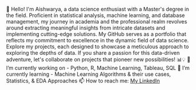 👋 Hello! I'm Aishwarya, a data science enthusiast with a Master's degree in the field. Proficient in statistical analysis, machine learning, and database management, my journey in academia and the professional realm revolves around extracting meaningful insights from intricate datasets and implementing cutting-edge solutions.
My GitHub serves as a portfolio that reflects my commitment to excellence in the dynamic field of data science. Explore my projects, each designed to showcase a meticulous approach to exploring the depths of data. If you share a passion for this data-driven adventure, let's collaborate on projects that pioneer new possibilities! 📊💡
🔭 I’m currently working on - Python, R, Machine Learning, Tableau, SQL
🌱 I’m currently learning - Machine Learning Algorithms & their use cases, Statistics, & EDA Approaches
📫 How to reach me: [My Linkedln](https://www.linkedin.com/in/aishwarya-saibewar-b31529103/)
